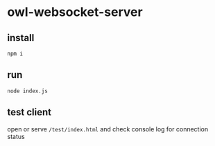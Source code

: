 # owl-websocket-server

## install
`npm i`

## run
`node index.js`

## test client
open or serve `/test/index.html` and check console log for connection status

